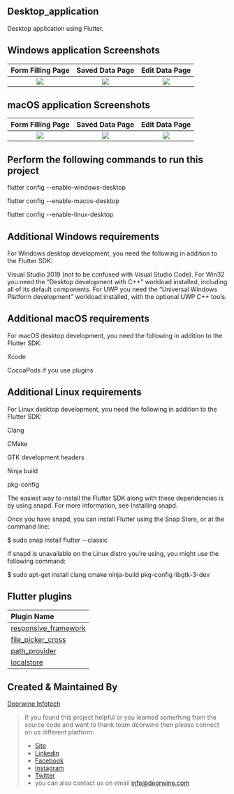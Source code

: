 ## Desktop_application

Desktop application using Flutter.

## Windows application Screenshots
  Form Filling Page                 |   Saved Data Page        |  Edit Data Page 
:-------------------------:|:-------------------------:|:-------------------------:|
![](https://user-images.githubusercontent.com/75465325/126618681-f6b4aaf0-4161-44f2-a1f2-6d5ba237beb4.png)|![](https://user-images.githubusercontent.com/75465325/126618600-8c86f9fa-5eb4-4327-b29c-72e821489373.png)|![](https://user-images.githubusercontent.com/75465325/126618505-de81313f-feef-49b1-a3a2-b12a91b29275.png)|

## macOS application Screenshots
  Form Filling Page                 |   Saved Data Page        |  Edit Data Page 
:-------------------------:|:-------------------------:|:-------------------------:|
![](https://user-images.githubusercontent.com/75465325/126618681-f6b4aaf0-4161-44f2-a1f2-6d5ba237beb4.png)|![](https://user-images.githubusercontent.com/75465325/126618600-8c86f9fa-5eb4-4327-b29c-72e821489373.png)|![](https://user-images.githubusercontent.com/75465325/126618505-de81313f-feef-49b1-a3a2-b12a91b29275.png)|

## Perform the following commands to run this project

flutter config --enable-windows-desktop

flutter config --enable-macos-desktop

flutter config --enable-linux-desktop

## Additional Windows requirements

For Windows desktop development, you need the following in addition to the Flutter SDK:

  Visual Studio 2019 (not to be confused with Visual Studio Code). For Win32 you need the “Desktop development with C++” workload installed, including all of its     default components. For UWP you need the “Universal Windows Platform development” workload installed, with the optional UWP C++ tools.


## Additional macOS requirements

For macOS desktop development, you need the following in addition to the Flutter SDK:

  Xcode
  
  CocoaPods if you use plugins
  
  
## Additional Linux requirements

For Linux desktop development, you need the following in addition to the Flutter SDK:

  Clang
  
  CMake
  
  GTK development headers
  
  Ninja build
  
  pkg-config
  
The easiest way to install the Flutter SDK along with these dependencies is by using snapd. For more information, see Installing snapd.

Once you have snapd, you can install Flutter using the Snap Store, or at the command line:
  
  $ sudo snap install flutter --classic
  
If snapd is unavailable on the Linux distro you’re using, you might use the following command:

 $ sudo apt-get install clang cmake ninja-build pkg-config libgtk-3-dev

## Flutter plugins
Plugin Name        | 
:-------------------------|
|[responsive_framework](https://pub.dev/packages/responsive_framework)|
|[file_picker_cross](https://pub.dev/packages/file_picker_cross) |
|[path_provider](https://pub.dev/packages/path_provider) |
|[localstore](https://pub.dev/packages/localstore)|





## Created & Maintained By

[Deorwine Infotech](https://deorwine.com/)

 
 
 
 

> If you found this project helpful or you learned something from the source code and want to thank team deorwine then please connect on us different platform:
>  * [Site](https://deorwine.com/)
>  * [Linkedin](https://www.linkedin.com/company/deorwine-infotech)
>  * [Facebook](https://www.facebook.com/deorinfo/)
>  * [Instagram](https://www.instagram.com/deorwine_infotech/)
>  * [Twitter ](https://twitter.com/DeorwineI)
>  * you can also contact us on email info@deorwine.com 
















